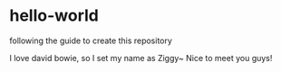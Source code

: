 # hello-world
following the guide to create this repository

I love david bowie, so I set my name as Ziggy~
Nice to meet you guys!
